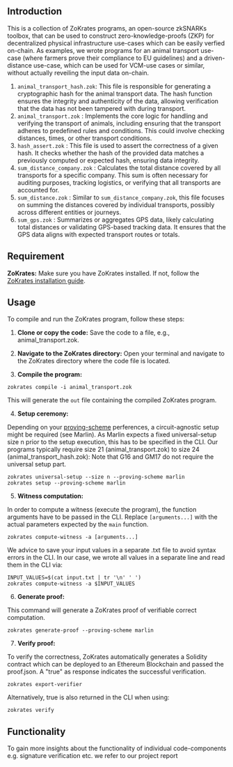 ## Introduction
This is a collection of ZoKrates programs, an open-source zkSNARKs toolbox, that can be used to construct zero-knowledge-proofs (ZKP) for decentralized physical infrastructure use-cases which can be easily verfied on-chain. As examples, we wrote programs for an animal transport use-case (where farmers prove their compliance to EU guidelines) and a driven-distance use-case, which can be used for VCM-use cases or similar, without actually reveiling the input data on-chain.

1. `animal_transport_hash.zok`: This file is responsible for generating a cryptographic hash for the animal transport data. The hash function ensures the integrity and authenticity of the data, allowing verification that the data has not been tampered with during transport.
2. `animal_transport.zok` : Implements the core logic for handling and verifying the transport of animals, including ensuring that the transport adheres to predefined rules and conditions. This could involve checking distances, times, or other transport conditions.
3. `hash_assert.zok` : This file is used to assert the correctness of a given hash. It checks whether the hash of the provided data matches a previously computed or expected hash, ensuring data integrity.
4. `sum_distance_company.zok` : Calculates the total distance covered by all transports for a specific company. This sum is often necessary for auditing purposes, tracking logistics, or verifying that all transports are accounted for.
5. `sum_distance.zok` : Similar to `sum_distance_company.zok`, this file focuses on summing the distances covered by individual transports, possibly across different entities or journeys.
6. `sum_gps.zok` : Summarizes or aggregates GPS data, likely calculating total distances or validating GPS-based tracking data. It ensures that the GPS data aligns with expected transport routes or totals.


## Requirement
**ZoKrates:** Make sure you have ZoKrates installed. If not, follow the [ZoKrates installation guide](https://zokrates.github.io/gettingstarted.html).

## Usage
To compile and run the ZoKrates program, follow these steps:

1. **Clone or copy the code:** Save the code to a file, e.g., animal_transport.zok.

2. **Navigate to the ZoKrates directory:** Open your terminal and navigate to the ZoKrates directory where the code file is located.

3. **Compile the program:** 

```
zokrates compile -i animal_transport.zok
```

This will generate the `out` file containing the compiled ZoKrates program.

4. **Setup ceremony:**

Depending on your [proving-scheme](https://zokrates.github.io/toolbox/proving_schemes.html) perferences, a circuit-agnostic setup might be required (see Marlin). As Marlin expects a fixed universal-setup size n prior to the setup execution, this has to be specified in the CLI. Our programs typically require size 21 (animal_transport.zok) to size 24 (animal_transport_hash.zok): Note that G16 and GM17 do not require the universal setup part. 

```
zokrates universal-setup --size n --proving-scheme marlin
zokrates setup --proving-scheme marlin
```

5. **Witness computation:**

In order to compute a witness (execute the program), the function arguments have to be passed in the CLI. Replace `[arguments...]` with the actual parameters expected by the `main` function.
  
```
zokrates compute-witness -a [arguments...]
```

We advice to save your input values in a separate .txt file to avoid syntax errors in the CLI. In our case, we wrote all values in a separate line and read them in the CLI via:

```
INPUT_VALUES=$(cat input.txt | tr '\n' ' ')
zokrates compute-witness -a $INPUT_VALUES
```

6. **Generate proof:**

This command will generate a ZoKrates proof of verifiable correct computation.
```
zokrates generate-proof --proving-scheme marlin
```

7. **Verify proof:**

To verify the correctness, ZoKrates automatically generates a Solidity contract which can be deployed to an Ethereum Blockchain and passed the proof.json. A "true" as response indicates the successful verification. 

```
zokrates export-verifier
```

Alternatively, true is also returned in the CLI when using:

```
zokrates verify
```

## Functionality

To gain more insights about the functionality of individual code-components e.g. signature verification etc. we refer to our project report
